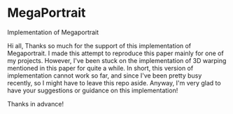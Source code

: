 # MegaPortrait
Implementation of Megaportrait


Hi all,
Thanks so much for the support of this implementation of Megaportrait.
I made this attempt to reproduce this paper mainly for one of my projects. However, I've been stuck on the implementation of 3D warping mentioned in this paper for quite a while. In short, this version of implementation cannot work so far, and since I've been pretty busy recently, so I might have to leave this repo aside.
Anyway, I'm very glad to have your suggestions or guidance on this implementation!

Thanks in advance!

